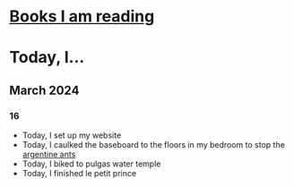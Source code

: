 # [Books I am reading](books.md)
# Today, I...
## March 2024
### 16
- Today, I set up my website
- Today, I caulked the baseboard to the floors in my bedroom to stop the [argentine ants](https://en.wikipedia.org/wiki/Argentine_ant#Global_%22mega-colony%22)
- Today, I biked to pulgas water temple
- Today, I finished le petit prince
